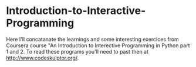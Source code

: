 # Introduction-to-Interactive-Programming 
Here I'll concatanate the learnings and some interesting exercices from Coursera 
course "An Introduction to Interective Programming in Python part 1 and 2. 
To read these programs you'll need to past then at http://www.codeskulptor.org/. 
